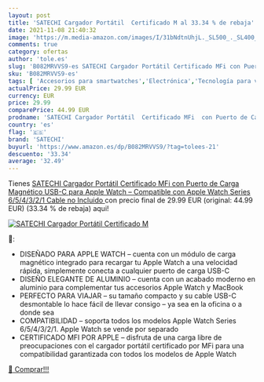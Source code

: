 ```yaml
---
layout: post
title: 'SATECHI Cargador Portátil  Certificado M al 33.34 % de rebaja'
date: 2021-11-08 21:40:32
image: 'https://m.media-amazon.com/images/I/31bNdtnUhjL._SL500_._SL400_.jpg'
comments: true
category: ofertas
author: 'tole.es'
slug: 'B082MRVVS9-es SATECHI Cargador Portátil Certificado MFi con Puerto de...'
sku: 'B082MRVVS9-es'
tags: [ 'Accesorios para smartwatches','Electrónica','Tecnología para vestir','apple','satechi', ]
actualPrice: 29.99 EUR
currency: EUR
price: 29.99
comparePrice: 44.99 EUR
prodname: 'SATECHI Cargador Portátil  Certificado MFi  con Puerto de Carga Magnético USB-C para Apple Watch – Compatible con Apple Watch Series 6/5/4/3/2/1  Cable no Incluido '
country: 'es'
flag: '🇪🇸'
brand: 'SATECHI'
buyurl: 'https://www.amazon.es/dp/B082MRVVS9/?tag=tolees-21'
descuento: '33.34'
average: '32.49'
---
```


Tienes [SATECHI Cargador Portátil  Certificado MFi  con Puerto de Carga Magnético USB-C para Apple Watch – Compatible con Apple Watch Series 6/5/4/3/2/1  Cable no Incluido ](https://www.amazon.es/dp/B082MRVVS9/?tag=tolees-21) con precio final de  29.99 EUR (original: 44.99 EUR) (33.34 %  de rebaja) aqui!

[![SATECHI Cargador Portátil  Certificado M](https://m.media-amazon.com/images/I/31bNdtnUhjL._SL500_._SL400_.jpg)](https://www.amazon.es/dp/B082MRVVS9/?tag=tolees-21)

🔎:

- DISEÑADO PARA APPLE WATCH – cuenta con un módulo de carga magnético integrado para recargar tu Apple Watch a una velocidad rápida, simplemente conecta a cualquier puerto de carga USB-C
- DISEÑO ELEGANTE DE ALUMINIO – cuenta con un acabado moderno en aluminio para complementar tus accesorios Apple Watch y MacBook
- PERFECTO PARA VIAJAR – su tamaño compacto y su cable USB-C desmontable lo hace fácil de llevar consigo – ya sea en la oficina o a donde sea
- COMPATIBILIDAD – soporta todos los modelos Apple Watch Series 6/5/4/3/2/1. Apple Watch se vende por separado
- CERTIFICADO MFI POR APPLE – disfruta de una carga libre de preocupaciones con el cargador portátil certificado por MFi para una compatibilidad garantizada con todos los modelos de Apple Watch

[🛒 Comprar!!!](https://www.amazon.es/dp/B082MRVVS9/?tag=tolees-21)
